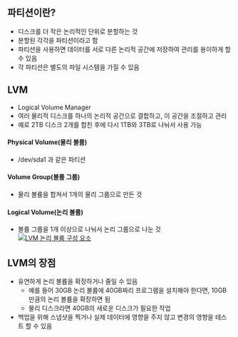 ## 파티션이란?
- 디스크를 더 작은 논리적인 단위로 분할하는 것
- 분할된 각각을 파티션이라고 함
- 파티션을 사용하면 데이터를 서로 다른 논리적 공간에 저장하여 관리를 용이하게 할 수 있음
- 각 파티션은 별도의 파일 시스템을 가질 수 있음
## LVM
- Logical Volume Manager
- 여러 물리적 디스크를 하나의 논리적 공간으로 결합하고, 이 공간을 조절하고 관리
- 예로 2TB 디스크 2개를 합친 후에 다시 1TB와 3TB로 나눠서 사용 가능
#### Physical Volume(물리 볼륨)
- /dev/sda1 과 같은 파티션
#### Volume Group(볼륨 그룹)
- 물리 볼륨을 합쳐서 1개의 물리 그룹으로 만든 것
#### Logical Volume(논리 볼륨)
- 볼륨 그룹을 1개 이상으로 나눠서 논리 그룹으로 나눈 것
[![LVM 논리 볼륨 구성 요소](https://access.redhat.com/webassets/avalon/d/Red_Hat_Enterprise_Linux-9-Configuring_and_managing_logical_volumes-ko-KR/images/31bd96635c4120abe3e771a423f61cd6/basic-lvm-volume-components.png)](https://access.redhat.com/webassets/avalon/d/Red_Hat_Enterprise_Linux-9-Configuring_and_managing_logical_volumes-ko-KR/images/31bd96635c4120abe3e771a423f61cd6/basic-lvm-volume-components.png "LVM 논리 볼륨 구성 요소")
## LVM의 장점
- 유연하게 논리 볼륨을 확장하거나 줄일 수 있음
	- 예를 들어 30GB 논리 볼륨에 40GB짜리 프로그램을 설치해야 한다면, 10GB만큼의 논리 볼륨을 확장하면 됨
	- 물리 디스크라면 40GB의 새로운 디스크가 필요한 작업
- 백업을 위해 스냅샷을 찍거나 실제 데이터에 영향을 주지 않고 변경의 영향을 테스트 할 수 있음